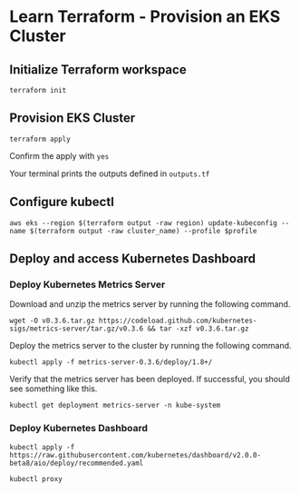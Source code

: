 # Learn Terraform - Provision an EKS Cluster
## Initialize Terraform workspace
```
terraform init
```
## Provision EKS Cluster
```
terraform apply
```

Confirm the apply with `yes`

Your terminal prints the outputs defined in `outputs.tf`

## Configure kubectl
```
aws eks --region $(terraform output -raw region) update-kubeconfig --name $(terraform output -raw cluster_name) --profile $profile
```

## Deploy and access Kubernetes Dashboard
### Deploy Kubernetes Metrics Server
Download and unzip the metrics server by running the following command.
```
wget -O v0.3.6.tar.gz https://codeload.github.com/kubernetes-sigs/metrics-server/tar.gz/v0.3.6 && tar -xzf v0.3.6.tar.gz
```

Deploy the metrics server to the cluster by running the following command.
```
kubectl apply -f metrics-server-0.3.6/deploy/1.8+/
```

Verify that the metrics server has been deployed. If successful, you should see something like this.
```
kubectl get deployment metrics-server -n kube-system
```

### Deploy Kubernetes Dashboard

```
kubectl apply -f https://raw.githubusercontent.com/kubernetes/dashboard/v2.0.0-beta8/aio/deploy/recommended.yaml
```

```
kubectl proxy
```




